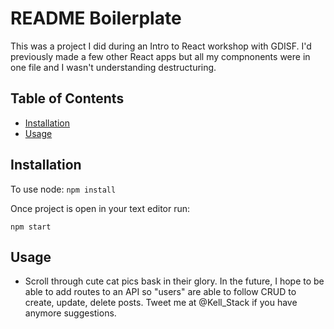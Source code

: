 # README Boilerplate

This was a project I did during an Intro to React workshop with GDISF. I'd previously made a few other React apps but all my compnonents were in one file and I wasn't understanding destructuring.  

## Table of Contents

- [Installation](#installation)
- [Usage](#usage)


## Installation

To use node:
```npm install```

Once project is open in your text editor run:

```npm start```

## Usage

- Scroll through cute cat pics bask in their glory. In the future, I hope to be able to add routes to an API so "users" are able to follow CRUD to create, update, delete posts. Tweet me at @Kell_Stack if you have anymore suggestions.